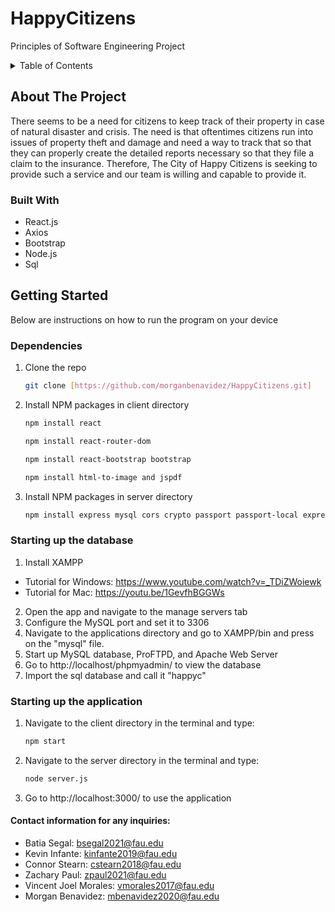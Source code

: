 # HappyCitizens
Principles of Software Engineering Project
<!-- TABLE OF CONTENTS -->
<details>
  <summary>Table of Contents</summary>
  <ol>
    <li>
      <a href="#about-the-project">About The Project</a>
      <ul>
        <li><a href="#built-with">Built With</a></li>
      </ul>
    </li>
    <li>
      <a href="#getting-started">Getting Started</a>
      <ul>
        <li><a href="#prerequisites">Prerequisites</a></li>
        <li><a href="#installation">Installation</a></li>
      </ul>
    </li>
    <li><a href="#usage">Usage</a></li>
    <li><a href="#contributing">Contributing</a></li>
    <li><a href="#contact">Contact</a></li>
  </ol>
</details>
<!-- ABOUT THE PROJECT -->

## About The Project

There seems to be a need for citizens to keep track of their property in case of natural disaster and crisis. The need is that oftentimes citizens run into issues of property theft and damage and need a way to track that so that they can properly create the detailed reports necessary so that they file a claim to the insurance. Therefore, The City of Happy Citizens is seeking to provide such a service and our team is willing and capable to provide it. 

### Built With
* React.js
* Axios
* Bootstrap
* Node.js
* Sql 

<!-- GETTING STARTED -->
## Getting Started
Below are instructions on how to run the program on your device

### Dependencies
1. Clone the repo
   ```sh
   git clone [https://github.com/morganbenavidez/HappyCitizens.git]
   ```
2. Install NPM packages in client directory 
   ```sh
   npm install react
   ```
   ```sh
   npm install react-router-dom
   ```
   ```sh
   npm install react-bootstrap bootstrap
   ```
   ```sh
   npm install html-to-image and jspdf
   ```
3. Install NPM packages in server directory
   ```sh
   npm install express mysql cors crypto passport passport-local express-session cookie-parser connect-ensure-login
   ```
### Starting up the database 
1. Install XAMPP
- Tutorial for Windows: https://www.youtube.com/watch?v=_TDiZWoiewk
- Tutorial for Mac: https://youtu.be/1GevfhBGGWs
2. Open the app and navigate to the manage servers tab
3. Configure the MySQL port and set it to 3306
4. Navigate to the applications directory and go to XAMPP/bin and press on the "mysql" file. 
5. Start up MySQL database, ProFTPD, and Apache Web Server
6. Go to http://localhost/phpmyadmin/ to view the database
7. Import the sql database and call it "happyc" 

### Starting up the application
1. Navigate to the client directory in the terminal and type: 
   ```sh
   npm start
   ```
2. Navigate to the server directory in the terminal and type: 
   ```sh
   node server.js 
   ```
3. Go to http://localhost:3000/ to use the application 

#### Contact information for any inquiries: 
- Batia Segal: bsegal2021@fau.edu 
- Kevin Infante: kinfante2019@fau.edu
- Connor Stearn: cstearn2018@fau.edu
- Zachary Paul: zpaul2021@fau.edu 
- Vincent Joel Morales: vmorales2017@fau.edu
- Morgan Benavidez: mbenavidez2020@fau.edu

